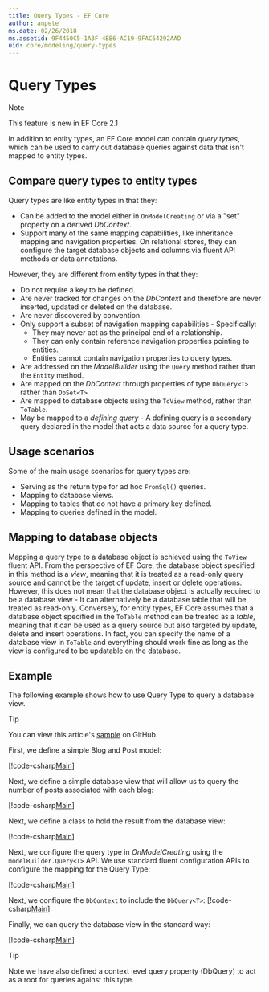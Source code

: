 ```yaml
---
title: Query Types - EF Core
author: anpete
ms.date: 02/26/2018
ms.assetid: 9F4450C5-1A3F-4BB6-AC19-9FAC64292AAD
uid: core/modeling/query-types
---
```

# Query Types
> [!NOTE]
> This feature is new in EF Core 2.1

In addition to entity types, an EF Core model can contain _query types_, which can be used to carry out database queries against data that isn't mapped to entity types.

## Compare query types to entity types

Query types are like entity types in that they:

- Can be added to the model either in `OnModelCreating` or via a "set" property on a derived _DbContext_.
- Support many of the same mapping capabilities, like inheritance mapping and navigation properties. On relational stores, they can configure the target database objects and columns via fluent API methods or data annotations.

However, they are different from entity types in that they:

- Do not require a key to be defined.
- Are never tracked for changes on the _DbContext_ and therefore are never inserted, updated or deleted on the database.
- Are never discovered by convention.
- Only support a subset of navigation mapping capabilities - Specifically:
  - They may never act as the principal end of a relationship.
  - They can only contain reference navigation properties pointing to entities.
  - Entities cannot contain navigation properties to query types.
- Are addressed on the _ModelBuilder_ using the `Query` method rather than the `Entity` method.
- Are mapped on the _DbContext_ through properties of type `DbQuery<T>` rather than `DbSet<T>`
- Are mapped to database objects using the `ToView` method, rather than `ToTable`.
- May be mapped to a _defining query_ - A defining query is a secondary query declared in the model that acts a data source for a query type.

## Usage scenarios

Some of the main usage scenarios for query types are:

- Serving as the return type for ad hoc `FromSql()` queries.
- Mapping to database views.
- Mapping to tables that do not have a primary key defined.
- Mapping to queries defined in the model.

## Mapping to database objects

Mapping a query type to a database object is achieved using the `ToView` fluent API. From the perspective of EF Core, the database object specified in this method is a _view_, meaning that it is treated as a read-only query source and cannot be the target of update, insert or delete operations. However, this does not mean that the database object is actually required to be a database view - It can alternatively be a database table that will be treated as read-only. Conversely, for entity types, EF Core assumes that a database object specified in the `ToTable` method can be treated as a _table_, meaning that it can be used as a query source but also targeted by update, delete and insert operations. In fact, you can specify the name of a database view in `ToTable` and everything should work fine as long as the view is configured to be updatable on the database.

## Example

The following example shows how to use Query Type to query a database view.

> [!TIP]
> You can view this article's [sample](https://github.com/aspnet/EntityFramework.Docs/tree/master/samples/core/QueryTypes) on GitHub.

First, we define a simple Blog and Post model:

[!code-csharp[Main](../../../samples/core/QueryTypes/Program.cs#Entities)]

Next, we define a simple database view that will allow us to query the number of posts associated with each blog:

[!code-csharp[Main](../../../samples/core/QueryTypes/Program.cs#View)]

Next, we define a class to hold the result from the database view:

[!code-csharp[Main](../../../samples/core/QueryTypes/Program.cs#QueryType)]

Next, we configure the query type in _OnModelCreating_ using the `modelBuilder.Query<T>` API.
We use standard fluent configuration APIs to configure the mapping for the Query Type:

[!code-csharp[Main](../../../samples/core/QueryTypes/Program.cs#Configuration)]

Next, we configure the `DbContext` to include the `DbQuery<T>`:
[!code-csharp[Main](../../../samples/core/QueryTypes/Program.cs#DbQuery)]

Finally, we can query the database view in the standard way:

[!code-csharp[Main](../../../samples/core/QueryTypes/Program.cs#Query)]

> [!TIP]
> Note we have also defined a context level query property (DbQuery) to act as a root for queries against this type.
